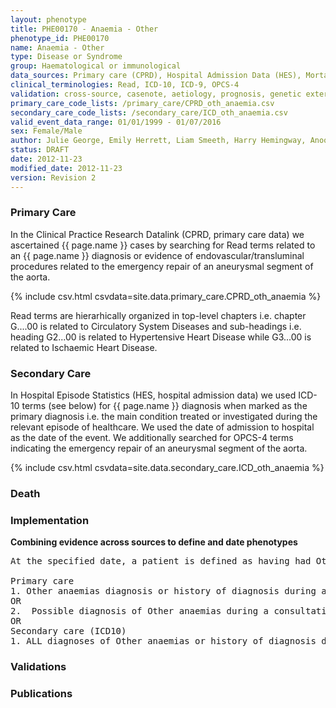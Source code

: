 ```yaml
---
layout: phenotype
title: PHE00170 - Anaemia - Other
phenotype_id: PHE00170
name: Anaemia - Other
type: Disease or Syndrome
group: Haematological or immunological
data_sources: Primary care (CPRD), Hospital Admission Data (HES), Mortality Data (ONS)
clinical_terminologies: Read, ICD-10, ICD-9, OPCS-4
validation: cross-source, casenote, aetiology, prognosis, genetic external
primary_care_code_lists: /primary_care/CPRD_oth_anaemia.csv
secondary_care_code_lists: /secondary_care/ICD_oth_anaemia.csv
valid_event_data_range: 01/01/1999 - 01/07/2016
sex: Female/Male
author: Julie George, Emily Herrett, Liam Smeeth, Harry Hemingway, Anoop Shah, Spiros Denaxas
status: DRAFT
date: 2012-11-23
modified_date: 2012-11-23
version: Revision 2
---
```


### Primary Care

In the Clinical Practice Research Datalink (CPRD, primary care data) we ascertained {{ page.name }} cases by searching for Read terms related to an {{ page.name }} diagnosis or evidence of endovascular/transluminal procedures related to the emergency repair of an aneurysmal segment of the aorta.

{% include csv.html csvdata=site.data.primary_care.CPRD_oth_anaemia %}

Read terms are hierarhically organized in top-level chapters i.e. chapter G....00 is related to Circulatory System Diseases and sub-headings i.e. heading G2...00 is related to Hypertensive Heart Disease while G3...00 is related to Ischaemic Heart Disease.

### Secondary Care

In Hospital Episode Statistics (HES, hospital admission data) we used ICD-10 terms (see below) for {{ page.name }} diagnosis when marked as the primary diagnosis i.e. the main condition treated or investigated during the relevant episode of healthcare. We used the date of admission to hospital as the date of the event. We additionally searched for OPCS-4 terms indicating the emergency repair of an aneurysmal segment of the aorta.

{% include csv.html csvdata=site.data.secondary_care.ICD_oth_anaemia %}


### Death

### Implementation

**Combining evidence across sources to define and date phenotypes**

<pre>
At the specified date, a patient is defined as having had Other anaemias IF they meet the criteria for any of the following on or before the specified date. The earliest date on which the individual meets any of the following criteria on or before the specified date is defined as the first event date:

Primary care
1. Other anaemias diagnosis or history of diagnosis during a consultation 
OR
2.  Possible diagnosis of Other anaemias during a consultation IF there is NO record satisfying the criteria for Iron deficiency Anaemia, B12 deficiency anaemia, folate deficiency anaemia, Thalassaemia, Thalassaemia trait, Sickle Cell Anaemia, other haemolytic anaemia or aplastic anaemia.
OR
Secondary care (ICD10)
1. ALL diagnoses of Other anaemias or history of diagnosis during a hospitalization
</pre>

### Validations

### Publications

